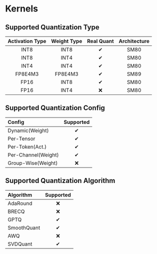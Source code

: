 # Kernels
## Supported Quantization Type
| Activation Type | Weight Type | Real Quant | Architecture |
|:---------------:|:-----------:|:----------:|:------------:|
| INT8            | INT8        | ✔          |     SM80     |
| INT8            | INT4        | ✔          |     SM80     |
| INT4            | INT4        | ✔          |     SM80     |
| FP8E4M3         | FP8E4M3     | ✔          |     SM89     |
| FP16            | INT8        | ✔          |     SM80     |
| FP16            | INT4        | ❌         |     SM80     |

## Supported Quantization Config
| Config | Supported |
|:---------------|:-----------:|
| Dynamic(Weight)     | ✔          |
| Per-Tensor          | ✔          |
| Per-Token(Act.)     | ✔          |
| Per-Channel(Weight) | ✔          |
| Group-Wise(Weight) | ❌          |

## Supported Quantization Algorithm
| Algorithm | Supported |
|:---------------|:-----------:|
| AdaRound              | ❌          |
| BRECQ                 | ❌          |
| GPTQ          | ✔          |
| SmoothQuant            | ✔          |
| AWQ                    | ❌          |
| SVDQuant               | ✔          |